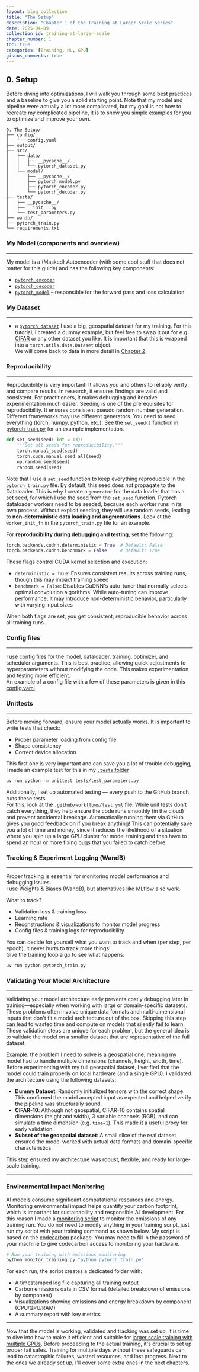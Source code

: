 ```yaml
---
layout: blog_collection
title: "The Setup"
description: "Chapter 1 of the Training at Larger Scale series"
date: 2025-04-09
collection_id: training-at-larger-scale
chapter_number: 1
toc: true
categories: [Training, ML, GPU]
giscus_comments: true
---
```


## 0. Setup

Before diving into optimizations, I will walk you through some best practices and a baseline to give you a solid starting point. Note that my model and pipeline were actually a lot more complicated, but my goal is not how to recreate my complicated pipeline, it is to show you simple examples for you to optimize and improve your own.

```
0. The Setup/
├── config/
│   └── config.yaml
├── output/
├── src/
│   ├── data/
│   │   ├── __pycache__/
│   │   └── pytorch_dataset.py
│   └── model/
│       ├── __pycache__/
│       ├── pytorch_model.py
│       ├── pytorch_encoder.py
│       └── pytorch_decoder.py
├── tests/
│   ├── __pycache__/
│   ├── __init__.py
│   └── test_parameters.py
├── wandb/
├── pytorch_train.py
└── requirements.txt
```

### My Model (components and overview)
---

My model is a (Masked) Autoencoder (with some cool stuff that does not matter for this guide) and has the following key components:
- [`pytorch_encoder`](/blogs/training-at-larger-scale/part1/)
- [`pytorch_decoder`](/blogs/training-at-larger-scale/part1/)
- [`pytorch_model`](/blogs/training-at-larger-scale/part1/) – responsible for the forward pass and loss calculation

### My Dataset
---

- a [`pytorch_dataset`](/blogs/training-at-larger-scale/part1/)
I use a big, geospatial dataset for my training. For this tutorial, I created a dummy example, but feel free to swap it out for e.g. [CIFAR](https://www.cs.toronto.edu/~kriz/cifar.html) or any other dataset you like. It is important that this is wrapped into a `torch.utils.data.Dataset` object.  
We will come back to data in more detail in [Chapter 2](/blogs/training-at-larger-scale/part3/).  

### Reproducibility
---

Reproducibility is very important! It allows you and others to reliably verify and compare results. In research, it ensures findings are valid and consistent. For practitioners, it makes debugging and iterative experimentation much easier. Seeding is one of the prerequisites for reproducibility. It ensures consistent pseudo random number generation. Different frameworks may use different generators. 
You need to seed everything (torch, numpy, python, etc.). See the `set_seed()` function in [pytorch_train.py](/blogs/training-at-larger-scale/part1/) for an example implementation.

```python
def set_seed(seed: int = 13):
    """Set all seeds for reproducibility."""
    torch.manual_seed(seed)
    torch.cuda.manual_seed_all(seed)
    np.random.seed(seed)
    random.seed(seed)
```


Note that I use a `set_seed` function to keep everything reproducible in the `pytorch_train.py` file. By default, this seed does _not_ propagate to the Dataloader. This is why I create a `generator` for the data loader that has a set seed, for which I use the seed from the `set_seed` function.
Pytorch dataloader workers need to be seeded, because each worker runs in its own process. Without explicit seeding, they will use random seeds, leading to **non-deterministic data loading and augmentations**. Look at the `worker_init_fn` in the `pytorch_train.py` file for an example.

For **reproducibility during debugging and testing**, set the following:

```python
torch.backends.cudnn.deterministic = True  # Default: False  
torch.backends.cudnn.benchmark = False     # Default: True
```
These flags control CUDA kernel selection and execution:

- `deterministic = True`: Ensures consistent results across training runs, though this may impact training speed
- `benchmark = False`: Disables CuDNN's auto-tuner that normally selects optimal convolution algorithms. While auto-tuning can improve performance, it may introduce non-deterministic behavior, particularly with varying input sizes

When both flags are set, you get consistent, reproducible behavior across all training runs.

### Config files
---

I use config files for the model, dataloader, training, optimizer, and scheduler arguments. This is best practice, allowing quick adjustments to hyperparameters without modifying the code. This makes experimentation and testing more efficient.  
An example of a config file with a few of these parameters is given in this [config.yaml](/blogs/training-at-larger-scale/part1/)

### Unittests
---

Before moving forward, ensure your model actually works. It is important to write tests that check:
- Proper parameter loading from config file
- Shape consistency  
- Correct device allocation   

This first one is very important and can save you a lot of trouble debugging, I made an example test for this in my [`.tests` folder](/blogs/training-at-larger-scale/part1/)

```bash
uv run python -m unittest tests/test_parameters.py
```

Additionally, I set up automated testing — every push to the GitHub branch runs these tests.  
For this, look at the [`.github/workflows/test.yml`](/blogs/training-at-larger-scale/part1/) file. While unit tests don't catch everything, they help ensure the code runs smoothly (in the cloud) and prevent accidental breakage.   Automatically running them via GitHub gives you good feedback on if you break anything! This can potentially save you a lot of time and money, since it reduces the likelihood of a situation where you spin up a large GPU cluster for model training and then have to spend an hour or more fixing bugs that you failed to catch before.

### Tracking & Experiment Logging (WandB)
---

Proper tracking is essential for monitoring model performance and debugging issues.  
I use Weights & Biases (WandB), but alternatives like MLflow also work.

What to track?
- Validation loss & training loss  
- Learning rate  
- Reconstructions & visualizations to monitor model progress  
- Config files & training logs for reproducibility  

You can decide for yourself what you want to track and when (per step, per epoch), it never hurts to track more things!  
Give the training loop a go to see what happens:

```bash
uv run python pytorch_train.py
```

### Validating Your Model Architecture
---

Validating your model architecture early prevents costly debugging later in training—especially when working with large or domain-specific datasets. These problems often involve unique data formats and multi-dimensional inputs that don't fit a model architecture out of the box. Skipping this step can lead to wasted time and compute on models that silently fail to learn. These validation steps are unique for each problem, but the general idea is to validate the model on a smaller dataset that are representative of the full dataset.

Example: the problem I need to solve is a geospatial one, meaning my model had to handle multiple dimensions (channels, height, width, time). Before experimenting with my full geospatial dataset, I verified that the model could train properly on local hardware (and a single GPU). I validated the architecture using the following datasets:

- **Dummy Dataset**: Randomly initialized tensors with the correct shape. This confirmed the model accepted input as expected and helped verify the pipeline was structurally sound.  
- **CIFAR-10**: Although not geospatial, CIFAR-10 contains spatial dimensions (height and width), 3 variable channels (RGB), and can simulate a time dimension (e.g. `time=1`). This made it a useful proxy for early validation.  
- **Subset of the geospatial dataset**: A small slice of the real dataset ensured the model worked with actual data formats and domain-specific characteristics.

This step ensured my architecture was robust, flexible, and ready for large-scale training.

---

### Environmental Impact Monitoring

AI models consume significant computational resources and energy. Monitoring environmental impact helps quantify your carbon footprint, which is important for sustainability and responsible AI development. For this reason I made a [monitoring script](/blogs/training-at-larger-scale/part1/) to monitor the emissions of any training run. You do not need to modify anything in your training script, just run my script with your training command as shown below. My script is based on the [codecarbon](https://github.com/mlco2/codecarbon) package. You may need to fill in the password of your machine to give codecarbon access to monitoring your hardware.

```bash
# Run your training with emissions monitoring
python monitor_training.py "python pytorch_train.py"
```

For each run, the script creates a dedicated folder with:
- A timestamped log file capturing all training output
- Carbon emissions data in CSV format (detailed breakdown of emissions by component)
- Visualizations showing emissions and energy breakdown by component (CPU/GPU/RAM)
- A summary report with key metrics

---

Now that the model is working, validated and tracking was set up, it is time to dive into how to make it efficient and suitable for [larger scale training with multiple GPUs](/blogs/training-at-larger-scale/part2/). Before proceeding to the actual training, it's crucial to set up proper fail safes. Training for multiple days without these safeguards can lead to catastrophic failures, wasted resources, and lost progress. Next to the ones we already set up, I'll cover some extra ones in the next chapters.